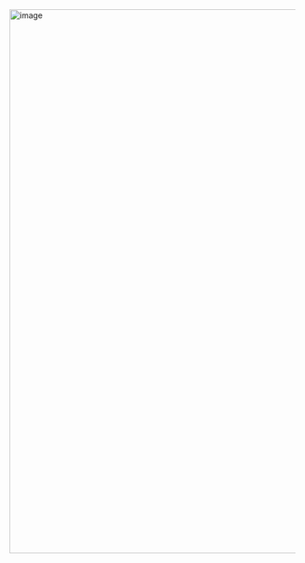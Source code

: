 <img width="960" alt="image" src="https://github.com/sneh1604/Moviex/assets/121212398/85ecaaa3-dc58-4d52-a5f1-cedeebb74cbb">
